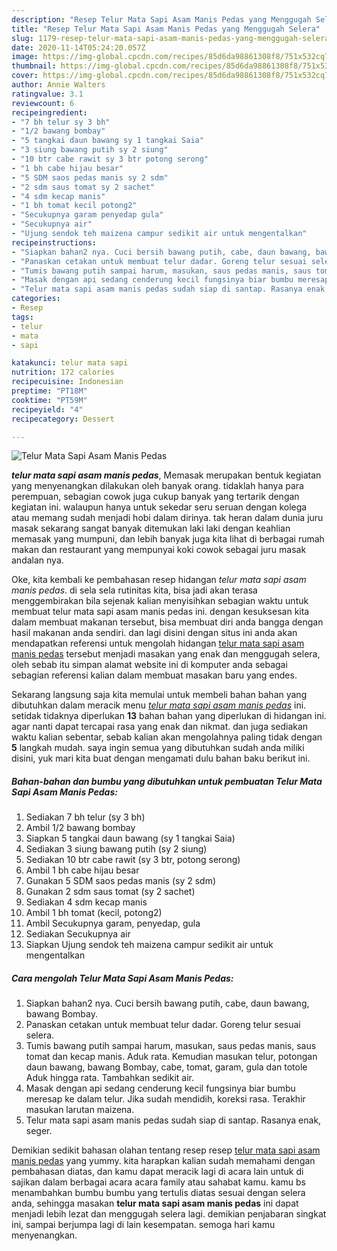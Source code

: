 ```yaml
---
description: "Resep Telur Mata Sapi Asam Manis Pedas yang Menggugah Selera"
title: "Resep Telur Mata Sapi Asam Manis Pedas yang Menggugah Selera"
slug: 1179-resep-telur-mata-sapi-asam-manis-pedas-yang-menggugah-selera
date: 2020-11-14T05:24:20.057Z
image: https://img-global.cpcdn.com/recipes/85d6da98861308f8/751x532cq70/telur-mata-sapi-asam-manis-pedas-foto-resep-utama.jpg
thumbnail: https://img-global.cpcdn.com/recipes/85d6da98861308f8/751x532cq70/telur-mata-sapi-asam-manis-pedas-foto-resep-utama.jpg
cover: https://img-global.cpcdn.com/recipes/85d6da98861308f8/751x532cq70/telur-mata-sapi-asam-manis-pedas-foto-resep-utama.jpg
author: Annie Walters
ratingvalue: 3.1
reviewcount: 6
recipeingredient:
- "7 bh telur sy 3 bh"
- "1/2 bawang bombay"
- "5 tangkai daun bawang sy 1 tangkai Saia"
- "3 siung bawang putih sy 2 siung"
- "10 btr cabe rawit sy 3 btr potong serong"
- "1 bh cabe hijau besar"
- "5 SDM saos pedas manis sy 2 sdm"
- "2 sdm saus tomat sy 2 sachet"
- "4 sdm kecap manis"
- "1 bh tomat kecil potong2"
- "Secukupnya garam penyedap gula"
- "Secukupnya air"
- "Ujung sendok teh maizena campur sedikit air untuk mengentalkan"
recipeinstructions:
- "Siapkan bahan2 nya. Cuci bersih bawang putih, cabe, daun bawang, bawang Bombay."
- "Panaskan cetakan untuk membuat telur dadar. Goreng telur sesuai selera."
- "Tumis bawang putih sampai harum, masukan, saus pedas manis, saus tomat dan kecap manis. Aduk rata. Kemudian masukan telur, potongan daun bawang, bawang Bombay, cabe, tomat, garam, gula dan totole Aduk hingga rata. Tambahkan sedikit air."
- "Masak dengan api sedang cenderung kecil fungsinya biar bumbu meresap ke dalam telur. Jika sudah mendidih, koreksi rasa. Terakhir masukan larutan maizena."
- "Telur mata sapi asam manis pedas sudah siap di santap. Rasanya enak, seger."
categories:
- Resep
tags:
- telur
- mata
- sapi

katakunci: telur mata sapi 
nutrition: 172 calories
recipecuisine: Indonesian
preptime: "PT18M"
cooktime: "PT59M"
recipeyield: "4"
recipecategory: Dessert

---
```



![Telur Mata Sapi Asam Manis Pedas](https://img-global.cpcdn.com/recipes/85d6da98861308f8/751x532cq70/telur-mata-sapi-asam-manis-pedas-foto-resep-utama.jpg)

<b><i>telur mata sapi asam manis pedas</i></b>, Memasak merupakan bentuk kegiatan yang menyenangkan dilakukan oleh banyak orang. tidaklah hanya para perempuan, sebagian cowok juga cukup banyak yang tertarik dengan kegiatan ini. walaupun hanya untuk sekedar seru seruan dengan kolega atau memang sudah menjadi hobi dalam dirinya. tak heran dalam dunia juru masak sekarang sangat banyak ditemukan laki laki dengan keahlian memasak yang mumpuni, dan lebih banyak juga kita lihat di berbagai rumah makan dan restaurant yang mempunyai koki cowok sebagai juru masak andalan nya.



Oke, kita kembali ke pembahasan resep hidangan <i>telur mata sapi asam manis pedas</i>. di sela sela rutinitas kita, bisa jadi akan terasa menggembirakan bila sejenak kalian menyisihkan sebagian waktu untuk membuat telur mata sapi asam manis pedas ini. dengan kesuksesan kita dalam membuat makanan tersebut, bisa membuat diri anda bangga dengan hasil makanan anda sendiri. dan lagi disini dengan situs ini anda akan mendapatkan referensi untuk mengolah hidangan <u>telur mata sapi asam manis pedas</u> tersebut menjadi masakan yang enak dan menggugah selera, oleh sebab itu simpan alamat website ini di komputer anda sebagai sebagian referensi kalian dalam membuat masakan baru yang endes.


Sekarang langsung saja kita memulai untuk membeli bahan bahan yang dibutuhkan dalam meracik menu <u><i>telur mata sapi asam manis pedas</i></u> ini. setidak tidaknya diperlukan <b>13</b> bahan bahan yang diperlukan di hidangan ini. agar nanti dapat tercapai rasa yang enak dan nikmat. dan juga sediakan waktu kalian sebentar, sebab kalian akan mengolahnya paling tidak dengan <b>5</b> langkah mudah. saya ingin semua yang dibutuhkan sudah anda miliki disini, yuk mari kita buat dengan mengamati dulu bahan baku berikut ini.

<!--inarticleads1-->

##### Bahan-bahan dan bumbu yang dibutuhkan untuk pembuatan Telur Mata Sapi Asam Manis Pedas:

1. Sediakan 7 bh telur (sy 3 bh)
1. Ambil 1/2 bawang bombay
1. Siapkan 5 tangkai daun bawang (sy 1 tangkai Saia)
1. Sediakan 3 siung bawang putih (sy 2 siung)
1. Sediakan 10 btr cabe rawit (sy 3 btr, potong serong)
1. Ambil 1 bh cabe hijau besar
1. Gunakan 5 SDM saos pedas manis (sy 2 sdm)
1. Gunakan 2 sdm saus tomat (sy 2 sachet)
1. Sediakan 4 sdm kecap manis
1. Ambil 1 bh tomat (kecil, potong2)
1. Ambil Secukupnya garam, penyedap, gula
1. Sediakan Secukupnya air
1. Siapkan Ujung sendok teh maizena campur sedikit air untuk mengentalkan




<!--inarticleads2-->

##### Cara mengolah Telur Mata Sapi Asam Manis Pedas:

1. Siapkan bahan2 nya. Cuci bersih bawang putih, cabe, daun bawang, bawang Bombay.
1. Panaskan cetakan untuk membuat telur dadar. Goreng telur sesuai selera.
1. Tumis bawang putih sampai harum, masukan, saus pedas manis, saus tomat dan kecap manis. Aduk rata. Kemudian masukan telur, potongan daun bawang, bawang Bombay, cabe, tomat, garam, gula dan totole Aduk hingga rata. Tambahkan sedikit air.
1. Masak dengan api sedang cenderung kecil fungsinya biar bumbu meresap ke dalam telur. Jika sudah mendidih, koreksi rasa. Terakhir masukan larutan maizena.
1. Telur mata sapi asam manis pedas sudah siap di santap. Rasanya enak, seger.




Demikian sedikit bahasan olahan tentang resep resep <u>telur mata sapi asam manis pedas</u> yang yummy. kita harapkan kalian sudah memahami dengan pembahasan diatas, dan kamu dapat meracik lagi di acara lain untuk di sajikan dalam berbagai acara acara family atau sahabat kamu. kamu bs menambahkan bumbu bumbu yang tertulis diatas sesuai dengan selera anda, sehingga masakan <b>telur mata sapi asam manis pedas</b> ini dapat menjadi lebih lezat dan menggugah selera lagi. demikian penjabaran singkat ini, sampai berjumpa lagi di lain kesempatan. semoga hari kamu menyenangkan.
